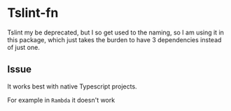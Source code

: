 # Tslint-fn

Tslint my be deprecated, but I so get used to the naming, so I am using it in this package, which just takes the burden to have 3 dependencies instead of just one.

## Issue

It works best with native Typescript projects.

For example in `Rambda` it doesn't work